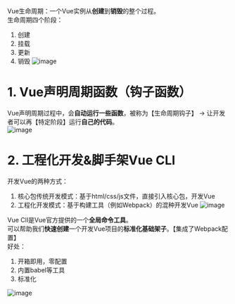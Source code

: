 Vue生命周期：一个Vue实例从**创建**到**销毁**的整个过程。  
生命周期四个阶段：  
1. 创建
2. 挂载
3. 更新
4. 销毁
![image](https://github.com/Happy-jianghui/Frontend-Learning/assets/98568967/693ed304-d3d3-4c74-907b-f156fab58508)


# 1. Vue声明周期函数（钩子函数）
Vue声明周期过程中，会**自动运行一些函数**，被称为【生命周期钩子】 -> 让开发者可以再【特定阶段】运行**自己的代码**。  
![image](https://github.com/Happy-jianghui/Frontend-Learning/assets/98568967/407a37b7-7b2a-4bb0-a91b-41dda5509c29)



# 2. 工程化开发&脚手架Vue CLI
开发Vue的两种方式：  
1. 核心包传统开发模式：基于html/css/js文件，直接引入核心包，开发Vue
2. 工程化开发模式：基于构建工具（例如Webpack）的混种开发Vue
![image](https://github.com/Happy-jianghui/Frontend-Learning/assets/98568967/5bf765bb-e619-4581-b8ec-96afa463cd7c)

Vue ClI是Vue官方提供的一个**全局命令工具**。  
可以帮助我们**快速创建**一个开发Vue项目的**标准化基础架子**。【集成了Webpack配置】  
好处：  
1. 开箱即用，零配置
2. 内置babel等工具
3. 标准化

![image](https://github.com/Happy-jianghui/Frontend-Learning/assets/98568967/77d67993-9f45-4958-a493-f1d54ccb870d)

